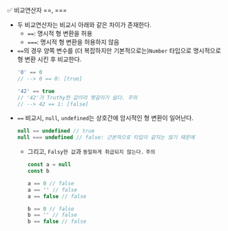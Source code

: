 ✅ 비교연산자 ==, ===
* 두 비교연산자는 비교시 아래와 같은 차이가 존재한다.
  * `==`: 명시적 형 변환을 허용
  * `===`: 명시적 형 변환을 허용하지 않음
* `==`의 경우 양쪽 변수를 (더 복잡하지만 기본적으로는)`Number` 타입으로 명시적으로 형 변환 시킨 후 비교한다.
  ```javascript
  '0' == 0
  // --> 0 == 0: [true]

  '42' == true
  // '42'가 Truthy한 값이라 헷갈리기 쉽다. 주의
  // --> 42 == 1: [false]
  ```
* `==` 비교시, `null`, `undefined`는 상호간에 암시적인 형 변환이 일어난다.
  ```javascript
  null == undefined // true
  null === undefined // false: 근본적으로 타입이 같지는 않기 때문에
  ```
  * 그리고, `Falsy한 값`과 `동일하게 취급되지 않는다.` `주의`
    ```javascript
    const a = null
    const b

    a == 0 // false
    a == '' // false
    a == false // false

    b == 0 // false
    b == '' // false
    b == false // false
    ```